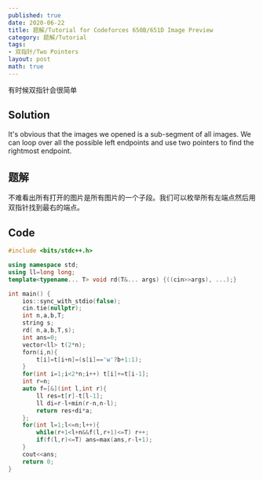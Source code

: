 ```yaml
---
published: true
date: 2020-06-22
title: 题解/Tutorial for Codeforces 650B/651D Image Preview
category: 题解/Tutorial
tags:
- 双指针/Two Pointers
layout: post
math: true
---
```

有时候双指针会很简单
<!--more-->

## Solution

It's obvious that the images we opened is a sub-segment of all images. We can loop over all the possible left endpoints and use two pointers to find the rightmost endpoint. 

## 题解

不难看出所有打开的图片是所有图片的一个子段。我们可以枚举所有左端点然后用双指针找到最右的端点。

## Code

```cpp
#include <bits/stdc++.h>

using namespace std;
using ll=long long;
template<typename... T> void rd(T&... args) {((cin>>args), ...);}

int main() {
    ios::sync_with_stdio(false);
    cin.tie(nullptr);
    int n,a,b,T;
    string s;
    rd( n,a,b,T,s);
    int ans=0;
    vector<ll> t(2*n);
    forn(i,n){
        t[i]=t[i+n]=(s[i]=='w'?b+1:1);
    }
    for(int i=1;i<2*n;i++) t[i]+=t[i-1];
    int r=n;
    auto f=[&](int l,int r){
        ll res=t[r]-t[l-1];
        ll di=r-l+min(r-n,n-l);
        return res+di*a;
    };
    for(int l=1;l<=n;l++){
        while(r+1<l+n&&f(l,r+1)<=T) r++;
        if(f(l,r)<=T) ans=max(ans,r-l+1);
    }
    cout<<ans;
    return 0;
}
```